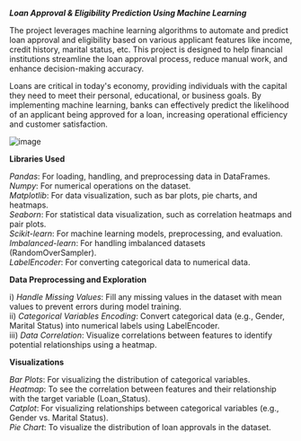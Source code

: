 _**Loan Approval & Eligibility Prediction Using Machine Learning**_

The  project leverages machine learning algorithms to automate and predict loan approval and eligibility based on various applicant features like income, credit history, marital status, etc. 
This project is designed to help financial institutions streamline the loan approval process, reduce manual work, and enhance decision-making accuracy.</br>

Loans are critical in today's economy, providing individuals with the capital they need to meet their personal, educational, or business goals. 
By implementing machine learning, banks can effectively predict the likelihood of an applicant being approved for a loan, increasing operational efficiency and customer satisfaction.</br>

![image](https://github.com/user-attachments/assets/52c50d61-c957-401b-bab4-067667efaef1)


**Libraries Used**

_Pandas_: For loading, handling, and preprocessing data in DataFrames.</br>
_Numpy_: For numerical operations on the dataset.</br>
_Matplotlib_: For data visualization, such as bar plots, pie charts, and heatmaps.</br>
_Seaborn_: For statistical data visualization, such as correlation heatmaps and pair plots.</br>
_Scikit-learn_: For machine learning models, preprocessing, and evaluation.</br>
_Imbalanced-learn_: For handling imbalanced datasets (RandomOverSampler).</br>
_LabelEncoder_: For converting categorical data to numerical data.</br>

**Data Preprocessing and Exploration**

i) _Handle Missing Values_: Fill any missing values in the dataset with mean values to prevent errors during model training.</br>
ii) _Categorical Variables Encoding_: Convert categorical data (e.g., Gender, Marital Status) into numerical labels using LabelEncoder.</br>
iii) _Data Correlation_: Visualize correlations between features to identify potential relationships using a heatmap.</br>

**Visualizations**

_Bar Plots_: For visualizing the distribution of categorical variables.</br>
_Heatmap_: To see the correlation between features and their relationship with the target variable (Loan_Status).</br>
_Catplot_: For visualizing relationships between categorical variables (e.g., Gender vs. Marital Status).</br>
_Pie Chart_: To visualize the distribution of loan approvals in the dataset.</br>
